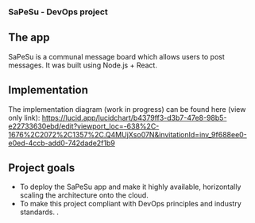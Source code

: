 ### SaPeSu - DevOps project

## The app

SaPeSu is a communal message board which allows users to post messages. It was built using Node.js + React.

## Implementation

The implementation diagram (work in progress) can be found here (view only link):
https://lucid.app/lucidchart/b4379ff3-d3b7-47e8-98b5-e22733630ebd/edit?viewport_loc=-638%2C-1676%2C2072%2C1357%2C.Q4MUjXso07N&invitationId=inv_9f688ee0-e0ed-4ccb-add0-742dade2f1b9

## Project goals

- To deploy the SaPeSu app and make it highly available, horizontally scaling the architecture onto the cloud.
- To make this project compliant with DevOps principles and industry standards.
  .

